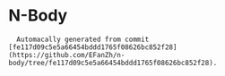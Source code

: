 # N-Body
      
      Automacally generated from commit [fe117d09c5e5a66454bddd1765f08626bc852f28](https://github.com/EFanZh/n-body/tree/fe117d09c5e5a66454bddd1765f08626bc852f28).
      
